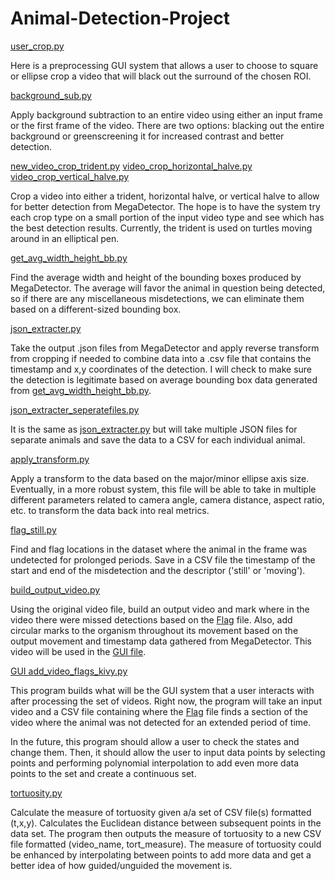 # Animal-Detection-Project


[user_crop.py](Script_Files/user_crop.py)

Here is a preprocessing GUI system that allows a user to choose to square or ellipse crop a video that will black out the surround of the chosen ROI. 

[background_sub.py](Script_Files/background_sub.py)

Apply background subtraction to an entire video using either an input frame or the first frame of the video. There are two options: blacking out the entire background or greenscreening it for increased contrast and better detection.

[new_video_crop_trident.py](Script_Files/new_video_crop_trident.py)
[video_crop_horizontal_halve.py](Script_Files/video_crop_horizontal_halve.py)
[video_crop_vertical_halve.py](Script_Files/video_crop_vertical_halve.py)

Crop a video into either a trident, horizontal halve, or vertical halve to allow for better detection from MegaDetector. The hope is to have the system try each crop type on a small portion of the input video type and see which has the best detection results. Currently, the trident is used on turtles moving around in an elliptical pen. 


[get_avg_width_height_bb.py](Script_Files/get_avg_width_height_bb.py)

Find the average width and height of the bounding boxes produced by MegaDetector. The average will favor the animal in question being detected, so if there are any miscellaneous misdetections, we can eliminate them based on a different-sized bounding box. 


[json_extracter.py](Script_Files/json_extracter.py)

Take the output .json files from MegaDetector and apply reverse transform from cropping if needed to combine data into a .csv file that contains the timestamp and x,y coordinates of the detection. I will check to make sure the detection is legitimate based on average bounding box data generated from [get_avg_width_height_bb.py](Script_Files/get_avg_width_height_bbb.py). 

[json_extracter_seperatefiles.py](Script_Files/json_extracter_seperatefiles.py)

It is the same as [json_extracter.py](Script_Files/json_extracter.py) but will take multiple JSON files for separate animals and save the data to a CSV for each individual animal.

[apply_transform.py](Script_Files/apply_transform.py)

Apply a transform to the data based on the major/minor ellipse axis size. Eventually, in a more robust system, this file will be able to take in multiple different parameters related to camera angle, camera distance, aspect ratio, etc. to transform the data back into real metrics. 


[flag_still.py](Script_Files/flag_still.py)

Find and flag locations in the dataset where the animal in the frame was undetected for prolonged periods. Save in a CSV file the timestamp of the start and end of the misdetection and the descriptor ('still' or 'moving'). 


[build_output_video.py](Script_Files/build_output_video.py)

Using the original video file, build an output video and mark where in the video there were missed detections based on the [Flag](Script_Files/flag_still.py) file. Also, add circular marks to the organism throughout its movement based on the output movement and timestamp data gathered from MegaDetector. This video will be used in the [GUI file](Script_Files/add_video_flags_kivy.py).


[GUI add_video_flags_kivy.py](Script_Files/add_video_flags_kivy.py)

This program builds what will be the GUI system that a user interacts with after processing the set of videos. Right now, the program will take an input video and a CSV file containing where the [Flag](Script_Files/flag_still.py) file finds a section of the video where the animal was not detected for an extended period of time. 

In the future, this program should allow a user to check the states and change them. Then, it should allow the user to input data points by selecting points and performing polynomial interpolation to add even more data points to the set and create a continuous set. 

[tortuosity.py](Script_Files/tortuosity.py)

Calculate the measure of tortuosity given a/a set of CSV file(s) formatted (t,x,y). Calculates the Euclidean distance between subsequent points in the data set. The program then outputs the measure of tortuosity to a new CSV file formatted (video_name, tort_measure). The measure of tortuosity could be enhanced by interpolating between points to add more data and get a better idea of how guided/unguided the movement is. 

